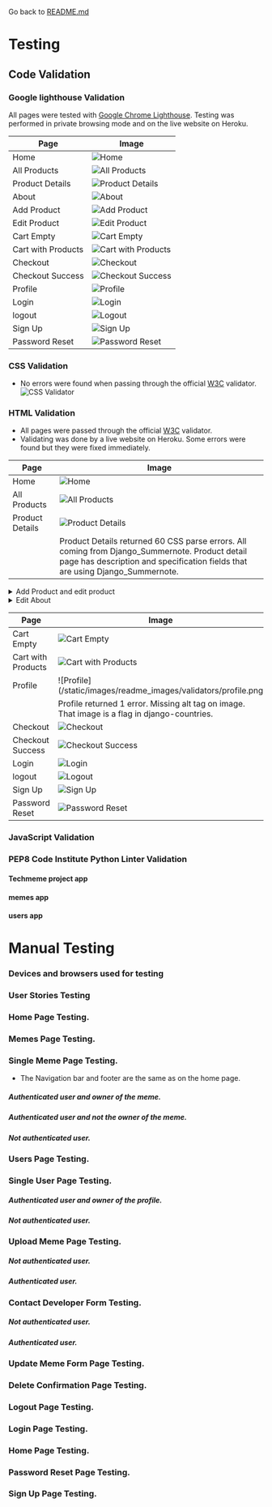 Go back to [README.md](/README.md)

# Testing

## Code Validation

### Google lighthouse Validation

All pages were tested with [Google Chrome Lighthouse](https://developer.chrome.com/docs/lighthouse/overview/). Testing was performed in private browsing mode and on the live website on Heroku.

| Page | Image |
| --- | --- |
| Home | ![Home](/static/images/readme_images/lighthouse/index.png) |
| All Products | ![All Products](/static/images/readme_images/lighthouse/all_products.png) |
| Product Details | ![Product Details](/static/images/readme_images/lighthouse/product_detail.png) |
| About | ![About](/static/images/readme_images/lighthouse/about.png) |
| Add Product | ![Add Product](/static/images/readme_images/lighthouse/add_product.png) |
| Edit Product | ![Edit Product](/static/images/readme_images/lighthouse/edit_products.png) |
| Cart Empty | ![Cart Empty](/static/images/readme_images/lighthouse/cart_empty.png) |
| Cart with Products | ![Cart with Products](/static/images/readme_images/lighthouse/cart_with_product.png) |
| Checkout | ![Checkout](/static/images/readme_images/lighthouse/checkout.png) |
| Checkout Success | ![Checkout Success](/static/images/readme_images/lighthouse/checkout_success.png) |
| Profile | ![Profile](/static/images/readme_images/lighthouse/profile.png) |
| Login | ![Login](/static/images/readme_images/lighthouse/login.png) |
| logout | ![Logout](/static/images/readme_images/lighthouse/logout.png) |
| Sign Up | ![Sign Up](/static/images/readme_images/lighthouse/signup.png) |
| Password Reset | ![Password Reset](/static/images/readme_images/lighthouse/forgot_password.png) |

### CSS Validation
- No errors were found when passing through the official [W3C](https://validator.w3.org/) validator.
![CSS Validator](/static/images/readme_images/validators/css_validator.png)

### HTML Validation

- All pages were passed through the official [W3C](https://validator.w3.org/nu/) validator.
- Validating was done by a live website on Heroku. Some errors were found but they were fixed immediately.

| Page | Image |
| --- | --- |
| Home | ![Home](/static/images/readme_images/validators/no_error.png) |
| All Products | ![All Products](/static/images/readme_images/validators/no_error.png) |
| Product Details | ![Product Details](/static/images/readme_images/validators/product_detail.png) |
| | Product Details returned 60 CSS parse errors. All coming from Django_Summernote. Product detail page has description and specification fields that are using Django_Summernote. |

<details>
    <summary>Add Product and edit product</summary>

- Add Product returned 16 different errors. All coming from Django_Summernote. Add Product page has description and specification fields that are using Django_Summernote.
- Given more time I would like to try to fix these errors.
- Because these pages are using same form they have same errors. 

![Add Product](/static/images/readme_images/validators/add_product1.png)
![Add Product](/static/images/readme_images/validators/add_product2.png)
![Add Product](/static/images/readme_images/validators/add_product3.png)
![Product Management](/static/images/readme_images/validators/no_error.png)

- About page returned 4 errors. All coming from Django_Summernote.

![About](/static/images/readme_images/validators/about.png)

</details>

<details>
    <summary>Edit About</summary>

- Edit About page returned 36 errors. All coming from Django_Summernote.

    ![Edit Product](/static/images/readme_images/validators/edit_about1.png)
    ![Edit Product](/static/images/readme_images/validators/edit_about2.png)
    ![Edit Product](/static/images/readme_images/validators/edit_about3.png)
    ![Edit Product](/static/images/readme_images/validators/edit_about4.png)
    ![Edit Product](/static/images/readme_images/validators/edit_about5.png)
    ![Edit Product](/static/images/readme_images/validators/edit_about6.png)

</details>

| Page | Image |
| --- | --- |
| Cart Empty | ![Cart Empty](/static/images/readme_images/validators/no_error.png) |
| Cart with Products | ![Cart with Products](/static/images/readme_images/validators/no_error.png) |
| Profile | ![Profile](/static/images/readme_images/validators/profile.png |
|         | Profile returned 1 error. Missing alt tag on image. That image is a flag in django-countries. |
| Checkout | ![Checkout](/static/images/readme_images/validators/no_error.png) |
| Checkout Success | ![Checkout Success](/static/images/readme_images/validators/no_error.png) |
| Login | ![Login](/static/images/readme_images/validators/no_error.png) |
| logout | ![Logout](/static/images/readme_images/validators/no_error.png) |
| Sign Up | ![Sign Up](/static/images/readme_images/validators/no_error.png) |
| Password Reset | ![Password Reset](/static/images/readme_images/validators/no_error.png) |


### JavaScript Validation


### PEP8 Code Institute Python Linter Validation



#### Techmeme project app

#### memes app



#### users app



 # Manual Testing

### Devices and browsers used for testing


### User Stories Testing




### Home Page Testing.



### Memes Page Testing.



### Single Meme Page Testing.

- The Navigation bar and footer are the same as on the home page.

##### Authenticated user and owner of the meme.

##### Authenticated user and not the owner of the meme.

##### Not authenticated user.

### Users Page Testing.


### Single User Page Testing.


##### Authenticated user and owner of the profile.

##### Not authenticated user.

### Upload Meme Page Testing.

##### Not authenticated user.

##### Authenticated user.

### Contact Developer Form Testing.

##### Not authenticated user.


##### Authenticated user.

### Update Meme Form Page Testing.


### Delete Confirmation Page Testing.


### Logout Page Testing.


### Login Page Testing.


### Home Page Testing.

### Password Reset Page Testing.


### Sign Up Page Testing.